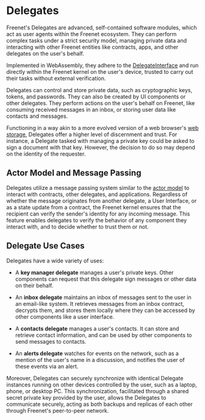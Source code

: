 # Delegates

Freenet's Delegates are advanced, self-contained software modules, which act as
user agents within the Freenet ecosystem. They can perform complex tasks
under a strict security model, managing private data and
interacting with other Freenet entities like contracts, apps, and other
delegates on the user's behalf.

Implemented in WebAssembly, they adhere to the
[DelegateInterface](https://github.com/freenet/locutus/blob/b1e59528eaeba31c7f09881594d19347de60e8cd/crates/locutus-stdlib/src/delegate_interface.rs#L121)
and run directly within the Freenet kernel on the user's device, trusted to
carry out their tasks without external verification.

Delegates can control and store private data, such as cryptographic keys,
tokens, and passwords. They can also be created by UI components or other
delegates. They perform actions on the user's behalf on Freenet, like consuming
received messages in an inbox, or storing user data like contacts and messages.

Functioning in a way akin to a more evolved version of a web browser's [web
storage](https://en.wikipedia.org/wiki/Web_storage), Delegates offer a higher
level of discernment and trust. For instance, a Delegate tasked with managing a
private key could be asked to sign a document with that key. However, the
decision to do so may depend on the identity of the requester.

## Actor Model and Message Passing

Delegates utilize a message passing system similar to the [actor
model](https://en.wikipedia.org/wiki/Actor_model) to interact with contracts,
other delegates, and applications. Regardless of whether the message originates
from another delegate, a User Interface, or as a state update from a contract,
the Freenet kernel ensures that the recipient can verify the sender's identity
for any incoming message. This feature enables delegates to verify the behavior
of any component they interact with, and to decide whether to trust them or not.

## Delegate Use Cases

Delegates have a wide variety of uses:

- A **key manager delegate** manages a user's private keys. Other components can
  request that this delegate sign messages or other data on their behalf.

- An **inbox delegate** maintains an inbox of messages sent to the user in an
  email-like system. It retrieves messages from an inbox contract, decrypts
  them, and stores them locally where they can be accessed by other components
  like a user interface.

- A **contacts delegate** manages a user's contacts. It can store and retrieve
  contact information, and can be used by other components to send messages to
  contacts.

- An **alerts delegate** watches for events on the network, such as a mention
  of the user's name in a discussion, and notifies the user of these events
  via an alert.

Moreover, Delegates can securely synchronize with identical Delegate instances
running on other devices controlled by the user, such as a laptop, phone, or
desktop PC. This synchronization, facilitated through a shared secret private
key provided by the user, allows the Delegates to communicate securely, acting
as both backups and replicas of each other through Freenet's peer-to-peer
network.
